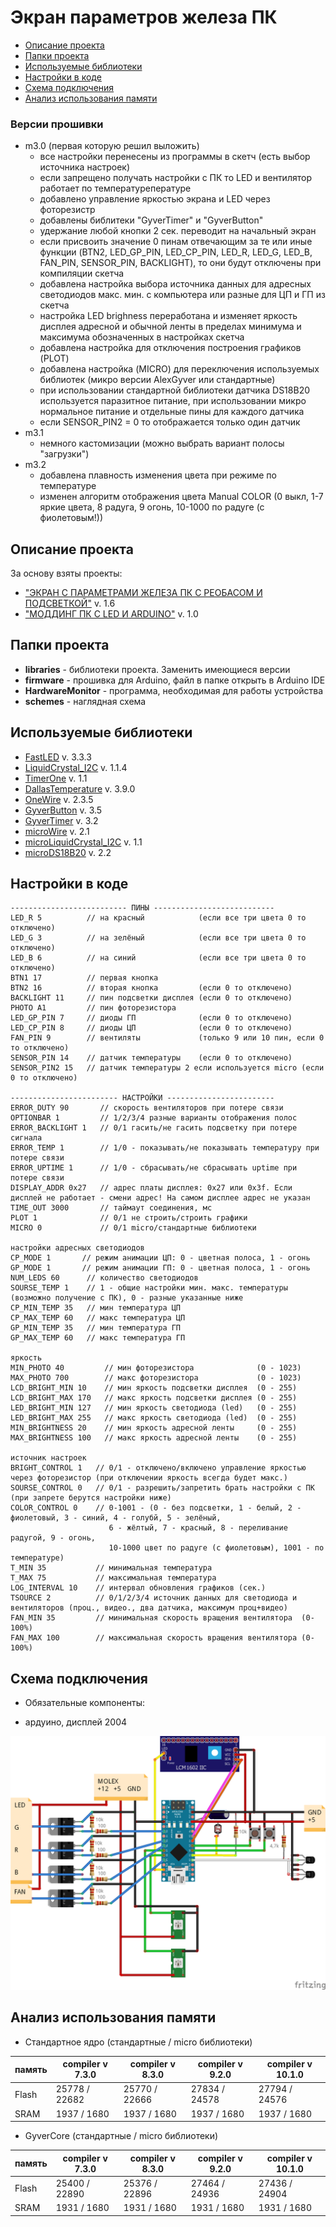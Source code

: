 # Экран параметров железа ПК
* [Описание проекта](#chapter-0)
* [Папки проекта](#chapter-1)
* [Используемые библиотеки](#chapter-2)
* [Настройки в коде](#chapter-3)
* [Схема подключения](#chapter-4)
* [Анализ использования памяти](#chapter-5)

### Версии прошивки
- m3.0 (первая которую решил выложить)
  - все настройки перенесены из программы в скетч (есть выбор источника настроек)
  - если запрещено получать настройки с ПК то LED и вентилятор работает по температурепературе
  - добавлено управление яркостью экрана и LED через фоторезистр
  - добавлены библитеки "GyverTimer" и "GyverButton"
  - удержание любой кнопки 2 сек. переводит на начальный экран
  - если присвоить значение 0 пинам отвечающим за те или иные функции (BTN2, LED_GP_PIN, LED_CP_PIN, LED_R, LED_G, LED_B, FAN_PIN, SENSOR_PIN, BACKLIGHT), то они будут отключены при компиляции скетча
  - добавлена настройка выбора источника данных для адресных светодиодов макс. мин. с компьютера или разные для ЦП и ГП из скетча
  - настройка LED brighness переработана и изменяет яркость дисплея адресной и обычной ленты в пределах минимума и максимума обозначенных в настройках скетча
  - добавлена настройка для отключения построения графиков (PLOT)
  - добавлена настройка (MICRO) для переключения используемых библиотек (микро версии AlexGyver или стандартные)
  - при использовании стандартной библиотеки датчика DS18B20 используется паразитное питание, при использовании микро нормальное питание и отдельные пины для каждого датчика
  - если SENSOR_PIN2 = 0 то отображается только один датчик
- m3.1
  - немного кастомизации (можно выбрать вариант полосы "загрузки")
- m3.2
  - добавлена плавность изменения цвета при режиме по температуре
  - изменен алгоритм отображения цвета Manual COLOR (0 выкл, 1-7 яркие цвета, 8 радуга, 9 огонь, 10-1000 по радуге (с фиолетовым!))

<a id="chapter-0"></a>
## Описание проекта
За основу взяты проекты:
  - ["ЭКРАН С ПАРАМЕТРАМИ ЖЕЛЕЗА ПК С РЕОБАСОМ И ПОДСВЕТКОЙ"](https://alexgyver.ru/pcdisplay/) v. 1.6
  - ["МОДДИНГ ПК С LED И ARDUINO"](https://alexgyver.ru/pcdisplay_v2/) v. 1.0

<a id="chapter-1"></a>
## Папки проекта
- **libraries** - библиотеки проекта. Заменить имеющиеся версии
- **firmware** - прошивка для Arduino, файл в папке открыть в Arduino IDE
- **HardwareMonitor** - программа, необходимая для работы устройства
- **schemes** - наглядная схема

<a id="chapter-2"></a>
## Используемые библиотеки
* [FastLED](https://github.com/FastLED/FastLED) v. 3.3.3
* [LiquidCrystal_I2C](https://github.com/marcoschwartz/LiquidCrystal_I2C) v. 1.1.4
* [TimerOne](https://github.com/PaulStoffregen/TimerOne) v. 1.1
* [DallasTemperature](https://github.com/milesburton/Arduino-Temperature-Control-Library) v. 3.9.0
* [OneWire](https://github.com/PaulStoffregen/OneWire) v. 2.3.5
* [GyverButton](https://github.com/AlexGyver/GyverLibs) v. 3.5
* [GyverTimer](https://github.com/AlexGyver/GyverLibs) v. 3.2
* [microWire](https://github.com/AlexGyver/GyverLibs) v. 2.1
* [microLiquidCrystal_I2C](https://github.com/AlexGyver/GyverLibs) v. 1.1
* [microDS18B20](https://github.com/AlexGyver/GyverLibs) v. 2.2

<a id="chapter-3"></a>
## Настройки в коде

    -------------------------- ПИНЫ ---------------------------
    LED_R 5          // на красный            (если все три цвета 0 то отключено)
    LED_G 3          // на зелёный            (если все три цвета 0 то отключено)
    LED_B 6          // на синий              (если все три цвета 0 то отключено)
    BTN1 17          // первая кнопка
    BTN2 16          // вторая кнопка         (если 0 то отключено)                      
    BACKLIGHT 11     // пин подсветки дисплея (если 0 то отключено)
    PHOTO A1         // пин фоторезистора
    LED_GP_PIN 7     // диоды ГП              (если 0 то отключено)
    LED_CP_PIN 8     // диоды ЦП              (если 0 то отключено)
    FAN_PIN 9        // вентиляты             (только 9 или 10 пин, если 0 то отключено)
    SENSOR_PIN 14    // датчик температуры    (если 0 то отключено)
    SENSOR_PIN2 15   // датчик температуры 2 если используется micro (если 0 то отключено)

    ------------------------ НАСТРОЙКИ ------------------------
    ERROR_DUTY 90       // скорость вентиляторов при потере связи
    OPTIONBAR 1         // 1/2/3/4 разные варианты отображения полос
    ERROR_BACKLIGHT 1   // 0/1 гасить/не гасить подсветку при потере сигнала
    ERROR_TEMP 1        // 1/0 - показывать/не показывать температуру при потере связи 
    ERROR_UPTIME 1      // 1/0 - сбрасывать/не сбрасывать uptime при потере связи
    DISPLAY_ADDR 0x27   // адрес платы дисплея: 0x27 или 0x3f. Если дисплей не работает - смени адрес! На самом дисплее адрес не указан
    TIME_OUT 3000       // таймаут соединения, мс
    PLOT 1              // 0/1 не строить/строить графики
    MICRO 0             // 0/1 micro/стандартные библиотеки

    настройки адресных светодиодов
    CP_MODE 1       // режим анимации ЦП: 0 - цветная полоса, 1 - огонь
    GP_MODE 1       // режим анимации ГП: 0 - цветная полоса, 1 - огонь
    NUM_LEDS 60      // количество светодиодов
    SOURSE_TEMP 1    // 1 - общие настройки мин. макс. температуры (возможно получение с ПК), 0 - разные указанные ниже
    CP_MIN_TEMP 35   // мин температура ЦП
    CP_MAX_TEMP 60   // макс температура ЦП
    GP_MIN_TEMP 35   // мин температура ГП
    GP_MAX_TEMP 60   // макс температура ГП

    яркость
    MIN_PHOTO 40         // мин фоторезистора              (0 - 1023)
    MAX_PHOTO 700        // макс фоторезистора             (0 - 1023)
    LCD_BRIGHT_MIN 10    // мин яркость подсветки дисплея  (0 - 255)
    LCD_BRIGHT_MAX 170   // макс яркость подсветки дисплея (0 - 255)
    LED_BRIGHT_MIN 127   // мин яркость светодиода (led)   (0 - 255)
    LED_BRIGHT_MAX 255   // макс яркость светодиода (led)  (0 - 255)
    MIN_BRIGHTNESS 20    // мин яркость адресной ленты     (0 - 255)
    MAX_BRIGHTNESS 100   // макс яркость адресной ленты    (0 - 255)

    источник настроек
    BRIGHT_CONTROL 1   // 0/1 - отключено/включено управление яркостью через фоторезистор (при отключении яркость всегда будет макс.)
    SOURSE_CONTROL 0   // 0/1 - разрешить/запретить брать настройки с ПК (при запрете берутся настройки ниже)
    COLOR_CONTROL 0    // 0-1001 - (0 - без подсветки, 1 - белый, 2 - фиолетовый, 3 - синий, 4 - голубй, 5 - зелёный,
                          6 - жёлтый, 7 - красный, 8 - переливание радугой, 9 - огонь, 
                          10-1000 цвет по радуге (с фиолетовым), 1001 - по температуре)
    T_MIN 35           // минимальная температура
    T_MAX 75           // максимальная температура
    LOG_INTERVAL 10    // интервал обновления графиков (сек.)
    TSOURCE 2          // 0/1/2/3/4 источник данных для светодиода и вентиляторов (проц., видео., два датчика, максимум проц+видео)
    FAN_MIN 35         // минимальная скорость вращения вентилятора  (0-100%)
    FAN_MAX 100        // максимальная скорость вращения вентилятора (0-100%)

<a id="chapter-4"></a>
## Схема подключения
* Обязательные компоненты:
- ардуино, дисплей 2004

![SCHEME](https://github.com/MalfurionST/PCdisplay/blob/master/schemes/PCdisplay.png)

<a id="chapter-5"></a>
## Анализ использования памяти
* Стандартное ядро (стандартные / miсro библиотеки)

память  | compiler v  7.3.0 | compiler v  8.3.0 | compiler v  9.2.0 | compiler v 10.1.0 |
--------|-------------------|-------------------|-------------------|-------------------|
Flash   | 25778 / 22682     | 25770 / 22666     | 27834 / 24578     | 27794 / 24576     |
SRAM    | 1937 / 1680       | 1937 / 1680       | 1937 / 1680       | 1937 / 1680       |

* GyverCore (стандартные / miсro библиотеки)

память  | compiler v  7.3.0 | compiler v  8.3.0 | compiler v  9.2.0 | compiler v 10.1.0 |
--------|-------------------|-------------------|-------------------|-------------------|
Flash   | 25400 / 22890     | 25376 / 22896     | 27464 / 24936     | 27436 / 24904     |
SRAM    | 1931 / 1680       | 1931 / 1680       | 1931 / 1680       | 1931 / 1680       |
